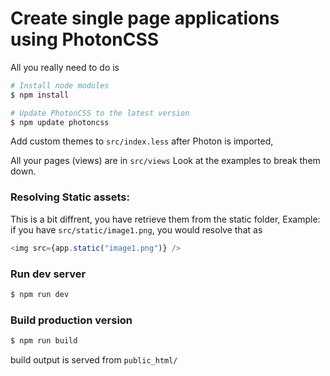# Create single page applications using PhotonCSS

All you really need to do is
```bash
# Install node modules
$ npm install

# Update PhotonCSS to the latest version
$ npm update photoncss
```

Add custom themes to `src/index.less` after Photon is imported,

All your pages (views) are in `src/views` Look at the examples to break them down.

### Resolving Static assets:
This is a bit diffrent, you have retrieve them from the static folder,
Example: if you have `src/static/image1.png`, you would resolve that as
```javascript
<img src={app.static("image1.png")} />
```

### Run dev server
```bash
$ npm run dev
```

### Build production version
```bash
$ npm run build
```
build output is served from `public_html/`
